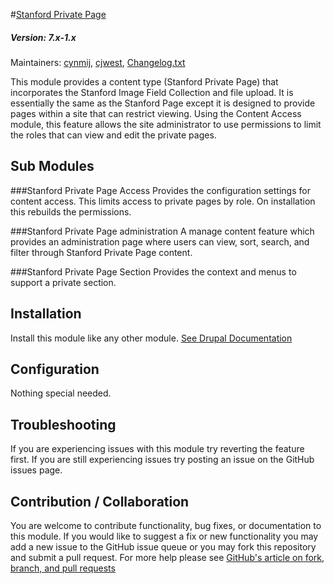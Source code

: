 #[Stanford Private Page](https://github.com/SU-SWS/stanford_private_page)
##### Version: 7.x-1.x

Maintainers: [cynmij](https://github.com/cynmij), [cjwest](https://github.com/cjwest),
[Changelog.txt](CHANGELOG.txt)

This module provides a content type (Stanford Private Page) that incorporates the Stanford Image Field Collection and file upload. It is essentially the same as the Stanford Page except it is designed to provide pages within a site that can restrict viewing.
Using the Content Access module, this feature allows the site administrator to use permissions to limit the roles that can view and edit the private pages.

Sub Modules
---

###Stanford Private Page Access
Provides the configuration settings for content access. This limits access to private pages by role. On installation this rebuilds the permissions.

###Stanford Private Page administration
A manage content feature which provides an administration page where users can view, sort, search, and filter through Stanford Private Page content.

###Stanford Private Page Section
Provides the context and menus to support a private section.

Installation
---

Install this module like any other module. [See Drupal Documentation](https://drupal.org/documentation/install/modules-themes/modules-7)

Configuration
---

Nothing special needed.

Troubleshooting
---

If you are experiencing issues with this module try reverting the feature first. If you are still experiencing issues try posting an issue on the GitHub issues page.

Contribution / Collaboration
---

You are welcome to contribute functionality, bug fixes, or documentation to this module. If you would like to suggest a fix or new functionality you may add a new issue to the GitHub issue queue or you may fork this repository and submit a pull request. For more help please see [GitHub's article on fork, branch, and pull requests](https://help.github.com/articles/using-pull-requests)
